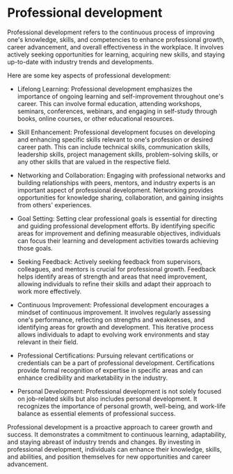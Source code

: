 # Professional development

Professional development refers to the continuous process of improving one's knowledge, skills, and competencies to enhance professional growth, career advancement, and overall effectiveness in the workplace. It involves actively seeking opportunities for learning, acquiring new skills, and staying up-to-date with industry trends and developments.

Here are some key aspects of professional development:

* Lifelong Learning: Professional development emphasizes the importance of ongoing learning and self-improvement throughout one's career. This can involve formal education, attending workshops, seminars, conferences, webinars, and engaging in self-study through books, online courses, or other educational resources.

* Skill Enhancement: Professional development focuses on developing and enhancing specific skills relevant to one's profession or desired career path. This can include technical skills, communication skills, leadership skills, project management skills, problem-solving skills, or any other skills that are valued in the respective field.

* Networking and Collaboration: Engaging with professional networks and building relationships with peers, mentors, and industry experts is an important aspect of professional development. Networking provides opportunities for knowledge sharing, collaboration, and gaining insights from others' experiences.

* Goal Setting: Setting clear professional goals is essential for directing and guiding professional development efforts. By identifying specific areas for improvement and defining measurable objectives, individuals can focus their learning and development activities towards achieving those goals.

* Seeking Feedback: Actively seeking feedback from supervisors, colleagues, and mentors is crucial for professional growth. Feedback helps identify areas of strength and areas that need improvement, allowing individuals to refine their skills and adapt their approach to work more effectively.

* Continuous Improvement: Professional development encourages a mindset of continuous improvement. It involves regularly assessing one's performance, reflecting on strengths and weaknesses, and identifying areas for growth and development. This iterative process allows individuals to adapt to evolving work environments and stay relevant in their field.

* Professional Certifications: Pursuing relevant certifications or credentials can be a part of professional development. Certifications provide formal recognition of expertise in specific areas and can enhance credibility and marketability in the industry.

* Personal Development: Professional development is not solely focused on job-related skills but also includes personal development. It recognizes the importance of personal growth, well-being, and work-life balance as essential elements of professional success.

Professional development is a proactive approach to career growth and success. It demonstrates a commitment to continuous learning, adaptability, and staying abreast of industry trends and changes. By investing in professional development, individuals can enhance their knowledge, skills, and abilities, and position themselves for new opportunities and career advancement.